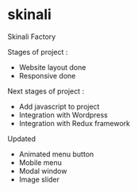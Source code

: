 # skinali
Skinali Factory

Stages of project :

- Website layout done
- Responsive done

Next stages of project :
- Add javascript to project
- Integration with Wordpress
- Integration with Redux framework

Updated
- Animated menu button
- Mobile menu
- Modal window
- Image slider
